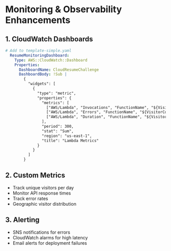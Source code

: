 # Monitoring & Observability Enhancements

## 1. CloudWatch Dashboards
```yaml
# Add to template-simple.yaml
  ResumeMonitoringDashboard:
    Type: AWS::CloudWatch::Dashboard
    Properties:
      DashboardName: CloudResumeChallenge
      DashboardBody: !Sub |
        {
          "widgets": [
            {
              "type": "metric",
              "properties": {
                "metrics": [
                  ["AWS/Lambda", "Invocations", "FunctionName", "${VisitorCounterFunction}"],
                  ["AWS/Lambda", "Errors", "FunctionName", "${VisitorCounterFunction}"],
                  ["AWS/Lambda", "Duration", "FunctionName", "${VisitorCounterFunction}"]
                ],
                "period": 300,
                "stat": "Sum",
                "region": "us-east-1",
                "title": "Lambda Metrics"
              }
            }
          ]
        }
```

## 2. Custom Metrics
- Track unique visitors per day
- Monitor API response times
- Track error rates
- Geographic visitor distribution

## 3. Alerting
- SNS notifications for errors
- CloudWatch alarms for high latency
- Email alerts for deployment failures
